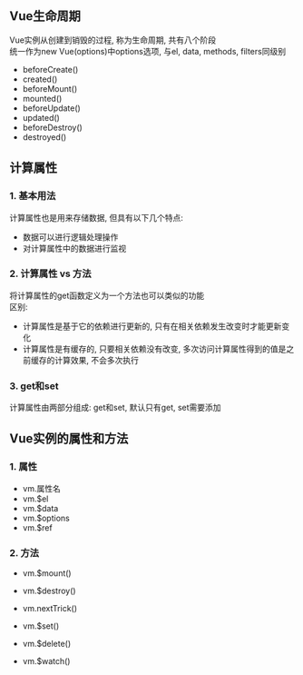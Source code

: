 ## Vue生命周期
Vue实例从创建到销毁的过程, 称为生命周期, 共有八个阶段  
统一作为new Vue(options)中options选项, 与el, data, methods, filters同级别
- beforeCreate()
- created()
- beforeMount()
- mounted()
- beforeUpdate()
- updated()
- beforeDestroy()
- destroyed()


## 计算属性

### 1. 基本用法
计算属性也是用来存储数据, 但具有以下几个特点:
- 数据可以进行逻辑处理操作
- 对计算属性中的数据进行监视

### 2. 计算属性 vs 方法
将计算属性的get函数定义为一个方法也可以类似的功能  
区别:
- 计算属性是基于它的依赖进行更新的, 只有在相关依赖发生改变时才能更新变化
- 计算属性是有缓存的, 只要相关依赖没有改变, 多次访问计算属性得到的值是之前缓存的计算效果, 不会多次执行

### 3. get和set
计算属性由两部分组成: get和set, 默认只有get, set需要添加


## Vue实例的属性和方法
### 1. 属性
- vm.属性名
- vm.$el
- vm.$data
- vm.$options
- vm.$ref
### 2. 方法
- vm.$mount()
- vm.$destroy()
- vm.nextTrick()

- vm.$set()
- vm.$delete()
- vm.$watch()